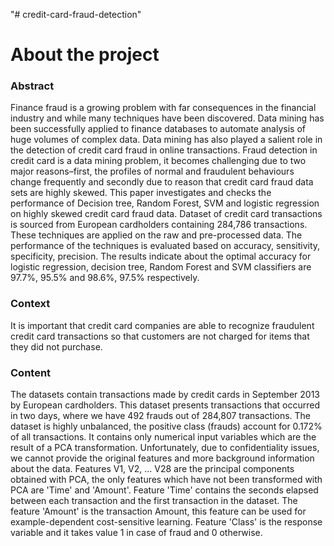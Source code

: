 "# credit-card-fraud-detection" 

# About the project
### Abstract
Finance fraud is a growing problem with far consequences in the financial industry and while many techniques have been discovered. Data mining has been successfully applied to finance databases to automate analysis of huge volumes of complex data. Data mining has also played a salient role in the detection of credit card fraud in online transactions. Fraud detection in credit card is a data mining problem, it becomes challenging due to two major reasons–first, the profiles of normal and fraudulent behaviours change frequently and secondly due to reason that credit card fraud data sets are highly skewed. This paper investigates and checks the performance of Decision tree, Random Forest, SVM and logistic regression on highly skewed credit card fraud data. Dataset of credit card transactions is sourced from European cardholders containing 284,786 transactions. These techniques are applied on the raw and pre-processed data. The performance of the techniques is evaluated based on accuracy, sensitivity, specificity, precision. The results indicate about the optimal accuracy for logistic regression, decision tree, Random Forest and SVM classifiers are 97.7%, 95.5% and 98.6%, 97.5% respectively.
### Context
It is important that credit card companies are able to recognize fraudulent credit card transactions so that customers are not charged for items that they did not purchase.
### Content
The datasets contain transactions made by credit cards in September 2013 by European cardholders. This dataset presents transactions that occurred in two days, where we have 492 frauds out of 284,807 transactions. The dataset is highly unbalanced, the positive class (frauds) account for 0.172% of all transactions.
It contains only numerical input variables which are the result of a PCA transformation. Unfortunately, due to confidentiality issues, we cannot provide the original features and more background information about the data. Features V1, V2, ... V28 are the principal components obtained with PCA, the only features which have not been transformed with PCA are 'Time' and 'Amount'. Feature 'Time' contains the seconds elapsed between each transaction and the first transaction in the dataset. The feature 'Amount' is the transaction Amount, this feature can be used for example-dependent cost-sensitive learning. Feature 'Class' is the response variable and it takes value 1 in case of fraud and 0 otherwise.

